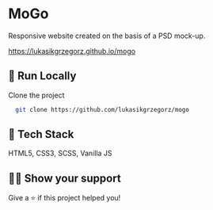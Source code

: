 #  MoGo

Responsive website created on the basis of a PSD mock-up.

https://lukasikgrzegorz.github.io/mogo

## 🚀 Run Locally

Clone the project

```bash
  git clone https://github.com/lukasikgrzegorz/mogo
```

## 📝 Tech Stack

HTML5, CSS3, SCSS, Vanilla JS

## 👨‍🚀 Show your support
Give a ⭐️ if this project helped you!
